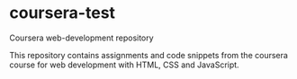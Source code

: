 # coursera-test
Coursera web-development repository

This repository contains assignments and code snippets from the coursera course for web development with HTML, CSS and JavaScript.
